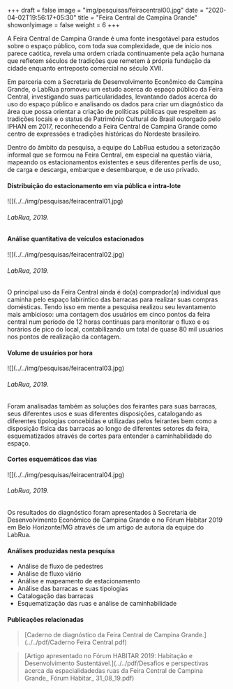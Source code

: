 +++
draft = false
image = "img/pesquisas/feiracentral00.jpg"
date = "2020-04-02T19:56:17+05:30"
title = "Feira Central de Campina Grande"
showonlyimage = false
weight = 6
+++

A Feira Central de Campina Grande é uma fonte inesgotável para estudos sobre o espaço público, com toda sua complexidade, que de início nos parece caótica, revela uma ordem criada continuamente pela ação humana que refletem séculos de tradições que remetem à própria fundação da cidade enquanto entreposto comercial no século XVII.

<!--more-->

Em parceria com a Secretaria de Desenvolvimento Econômico de Campina Grande, o LabRua promoveu um estudo acerca do espaço público da Feira Central, investigando suas particularidades, levantando dados acerca do uso do espaço público e analisando os dados para criar um diagnóstico da área que possa orientar a criação de políticas públicas que respeitem as tradições locais e o status de Patrimônio Cultural do Brasil outorgado pelo IPHAN em 2017, reconhecendo a Feira Central de Campina Grande como centro de expressões e tradições históricas do Nordeste brasileiro.

Dentro do âmbito da pesquisa, a equipe do LabRua estudou a setorização informal que se formou na Feira Central, em especial na questão viária, mapeando os estacionamentos existentes e seus diferentes perfis de uso, de carga e descarga, embarque e desembarque, e de uso privado.

<H4>Distribuição do estacionamento em via pública e intra-lote</H4>
![](../../img/pesquisas/feiracentral01.jpg)
<H6>LabRua, 2019.</H6>

<H4>Análise quantitativa de veículos estacionados</H4>
![](../../img/pesquisas/feiracentral02.jpg)
<H6>LabRua, 2019.</H6>

O principal uso da Feira Central ainda é do(a) comprador(a) individual que caminha pelo espaço labiríntico das barracas para realizar suas compras domésticas. Tendo isso em mente a pesquisa realizou seu levantamento mais ambicioso: uma contagem dos usuários em cinco pontos da feira central num período de 12 horas contínuas para monitorar o fluxo e os horários de pico do local, contabilizando um total de quase 80 mil usuários nos pontos de realização da contagem.

<H4>Volume de usuários por hora</H4>
![](../../img/pesquisas/feiracentral03.jpg)
<H6>LabRua, 2019.</H6>

Foram analisadas também as soluções dos feirantes para suas barracas, seus diferentes usos e suas diferentes disposições, catalogando as diferentes tipologias concebidas e utilizadas pelos feirantes bem como a disposição física das barracas ao longo de diferentes setores da feira, esquematizados através de cortes para entender a caminhabilidade do espaço.

<H4>Cortes esquemáticos das vias</H4>
![](../../img/pesquisas/feiracentral04.jpg)
<H6>LabRua, 2019.</H6>

Os resultados do diagnóstico foram apresentados à Secretaria de Desenvolvimento Econômico de Campina Grande e no Fórum Habitar 2019 em Belo Horizonte/MG através de um artigo de autoria da equipe do LabRua.

#### Análises produzidas nesta pesquisa

* Análise de fluxo de pedestres
* Análise de fluxo viário
* Análise e mapeamento de estacionamento
* Análise das barracas e suas tipologias
* Catalogação das barracas
* Esquematização das ruas e análise de caminhabilidade

#### Publicações relacionadas

> [Caderno de diagnóstico da Feira Central de Campina Grande.](../../pdf/Caderno Feira Central.pdf)

> [Artigo apresentado no Fórum HABITAR 2019: Habitação e Desenvolvimento Sustentável.](../../pdf/Desafios e perspectivas acerca da espacialidadedas ruas da Feira Central de Campina Grande_ Fórum Habitar_ 31_08_19.pdf)
